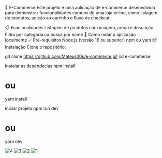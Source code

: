 🛒 E-Commerce
Este projeto é uma aplicação de e-commerce desenvolvida para demonstrar funcionalidades comuns de uma loja online, como listagem de produtos, adição ao carrinho e fluxo de checkout.

📋 Funcionalidades
Listagem de produtos com imagem, preço e descrição
Filtro por categoria ou busca por nome
🚀 Como rodar a aplicação localmente
✅ Pré-requisitos
Node.js (versão 16 ou superior)
npm ou yarn
📦 Instalação
Clone o repositório:

git clone https://github.com/Mateus00s/e-commerce.git
cd e-commerce


instalar as dependecias 
npm install
# ou
yarn install

iniciar projeto
npm run dev
# ou
yarn dev


![4](https://github.com/user-attachments/assets/d98e60b6-007f-45c4-a21d-a00815fa68f4)
![3](https://github.com/user-attachments/assets/26266c49-932e-49ff-8618-1d900fcd512e)
![2](https://github.com/user-attachments/assets/cb1beb3f-2456-4cc9-a865-6681ac7b1cac)
![1](https://github.com/user-attachments/assets/7e00988c-849f-41db-807b-1073902d8090)


